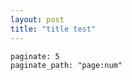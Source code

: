 ```yaml
---
layout: post
title: "title test"
---
```





    paginate: 5
    paginate_path: "page:num"
        


